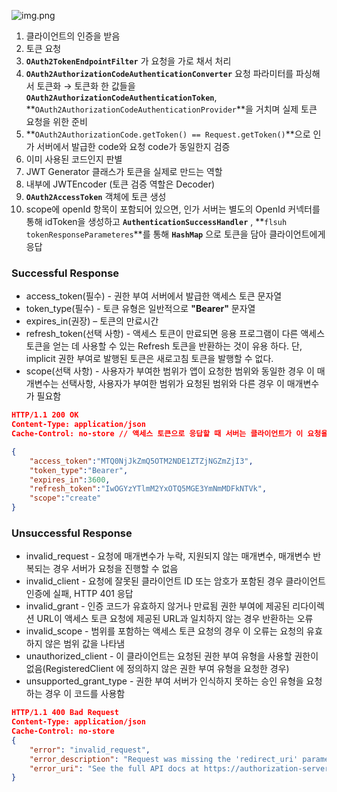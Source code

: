 ![img.png](../../image/code.png)

1. 클라이언트의 인증을 받음
2. 토큰 요청
3. **`OAuth2TokenEndpointFilter`** 가 요청을 가로 채서 처리
4. **`OAuth2AuthorizationCodeAuthenticationConverter`**  요청 파라미터를 파싱해서 토큰화 → 토큰화 한 값들을 **`OAuth2AuthorizationCodeAuthenticationToken`**, **`OAuth2AuthorizationCodeAuthenticationProvider`**을 거치며 실제 토큰 요청을 위한 준비
5. **`OAuth2AuthorizationCode.getToken() == Request.getToken()`**으로 인가 서버에서 발급한 code와 요청 code가 동일한지 검증
6. 이미 사용된 코드인지 판별
7. JWT Generator 클래스가 토큰을 실제로 만드는 역할
8. 내부에 JWTEncoder (토큰 검증 역할은 Decoder)
9. **`OAuth2AccessToken`** 객체에 토큰 생성
10. scope에 openId 항목이 포함되어 있으면, 인가 서버는 별도의 OpenId 커넥터를 통해 idToken을 생성하고 **`AuthenticationSuccessHandler`** , **`flsuh tokenResponseParameteres`**를 통해 **`HashMap`** 으로 토큰을 담아 클라이언트에게 응답

### Successful Response

- access_token(필수) - 권한 부여 서버에서 발급한 액세스 토큰 문자열
- token_type(필수) - 토큰 유형은 일반적으로 **"Bearer"** 문자열
- expires_in(권장) – 토큰의 만료시간
- refresh_token(선택 사항) - 액세스 토큰이 만료되면 응용 프로그램이 다른 액세스 토큰을 얻는 데 사용할 수 있는 Refresh 토큰을 반환하는 것이 유용
  하다.
  단, implicit 권한 부여로 발행된 토큰은 새로고침 토큰을 발행할 수 없다.
- scope(선택 사항) - 사용자가 부여한 범위가 앱이 요청한 범위와 동일한 경우 이 매개변수는 선택사항, 사용자가 부여한 범위가 요청된 범위와 다른 경우 이 매개변수가 필요함

```json
HTTP/1.1 200 OK
Content-Type: application/json
Cache-Control: no-store // 액세스 토큰으로 응답할 때 서버는 클라이언트가 이 요청을 캐시하지 않도록 HTTP 헤더에 포함해야 함

{
	"access_token":"MTQ0NjJkZmQ5OTM2NDE1ZTZjNGZmZjI3",
	"token_type":"Bearer",
	"expires_in":3600,
	"refresh_token":"IwOGYzYTlmM2YxOTQ5MGE3YmNmMDFkNTVk",
	"scope":"create"
}
```

### Unsuccessful Response

- invalid_request - 요청에 매개변수가 누락, 지원되지 않는 매개변수, 매개변수 반복되는 경우 서버가 요청을 진행할 수 없음
- invalid_client - 요청에 잘못된 클라이언트 ID 또는 암호가 포함된 경우 클라이언트 인증에 실패, HTTP 401 응답
- invalid_grant - 인증 코드가 유효하지 않거나 만료됨
  권한 부여에 제공된 리다이렉션 URL이 액세스 토큰 요청에 제공된 URL과 일치하지 않는 경우 반환하는 오류
- invalid_scope - 범위를 포함하는 액세스 토큰 요청의 경우 이 오류는 요청의 유효하지 않은 범위 값을 나타냄
- unauthorized_client - 이 클라이언트는 요청된 권한 부여 유형을 사용할 권한이 없음(RegisteredClient 에 정의하지 않은 권한 부여 유형을 요청한 경우)
- unsupported_grant_type - 권한 부여 서버가 인식하지 못하는 승인 유형을 요청하는 경우 이 코드를 사용함

```json
HTTP/1.1 400 Bad Request
Content-Type: application/json
Cache-Control: no-store
{
	"error": "invalid_request",
	"error_description": "Request was missing the 'redirect_uri' parameter.",
	"error_uri": "See the full API docs at https://authorization-server.com/docs/access_token"
}
```